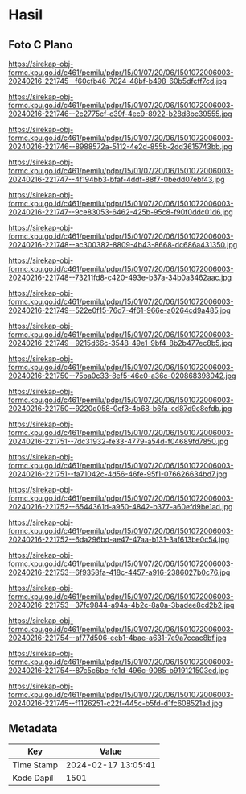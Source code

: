 # Hasil

## Foto C Plano

https://sirekap-obj-formc.kpu.go.id/c461/pemilu/pdpr/15/01/07/20/06/1501072006003-20240216-221745--f60cfb46-7024-48bf-b498-60b5dfcff7cd.jpg

https://sirekap-obj-formc.kpu.go.id/c461/pemilu/pdpr/15/01/07/20/06/1501072006003-20240216-221746--2c2775cf-c39f-4ec9-8922-b28d8bc39555.jpg

https://sirekap-obj-formc.kpu.go.id/c461/pemilu/pdpr/15/01/07/20/06/1501072006003-20240216-221746--8988572a-5112-4e2d-855b-2dd3615743bb.jpg

https://sirekap-obj-formc.kpu.go.id/c461/pemilu/pdpr/15/01/07/20/06/1501072006003-20240216-221747--4f194bb3-bfaf-4ddf-88f7-0bedd07ebf43.jpg

https://sirekap-obj-formc.kpu.go.id/c461/pemilu/pdpr/15/01/07/20/06/1501072006003-20240216-221747--9ce83053-6462-425b-95c8-f90f0ddc01d6.jpg

https://sirekap-obj-formc.kpu.go.id/c461/pemilu/pdpr/15/01/07/20/06/1501072006003-20240216-221748--ac300382-8809-4b43-8668-dc686a431350.jpg

https://sirekap-obj-formc.kpu.go.id/c461/pemilu/pdpr/15/01/07/20/06/1501072006003-20240216-221748--73211fd8-c420-493e-b37a-34b0a3462aac.jpg

https://sirekap-obj-formc.kpu.go.id/c461/pemilu/pdpr/15/01/07/20/06/1501072006003-20240216-221749--522e0f15-76d7-4f61-966e-a0264cd9a485.jpg

https://sirekap-obj-formc.kpu.go.id/c461/pemilu/pdpr/15/01/07/20/06/1501072006003-20240216-221749--9215d66c-3548-49e1-9bf4-8b2b477ec8b5.jpg

https://sirekap-obj-formc.kpu.go.id/c461/pemilu/pdpr/15/01/07/20/06/1501072006003-20240216-221750--75ba0c33-8ef5-46c0-a36c-020868398042.jpg

https://sirekap-obj-formc.kpu.go.id/c461/pemilu/pdpr/15/01/07/20/06/1501072006003-20240216-221750--9220d058-0cf3-4b68-b6fa-cd87d9c8efdb.jpg

https://sirekap-obj-formc.kpu.go.id/c461/pemilu/pdpr/15/01/07/20/06/1501072006003-20240216-221751--7dc31932-fe33-4779-a54d-f04689fd7850.jpg

https://sirekap-obj-formc.kpu.go.id/c461/pemilu/pdpr/15/01/07/20/06/1501072006003-20240216-221751--fa71042c-4d56-46fe-95f1-076626634bd7.jpg

https://sirekap-obj-formc.kpu.go.id/c461/pemilu/pdpr/15/01/07/20/06/1501072006003-20240216-221752--6544361d-a950-4842-b377-a60efd9be1ad.jpg

https://sirekap-obj-formc.kpu.go.id/c461/pemilu/pdpr/15/01/07/20/06/1501072006003-20240216-221752--6da296bd-ae47-47aa-b131-3af613be0c54.jpg

https://sirekap-obj-formc.kpu.go.id/c461/pemilu/pdpr/15/01/07/20/06/1501072006003-20240216-221753--6f9358fa-418c-4457-a916-2386027b0c76.jpg

https://sirekap-obj-formc.kpu.go.id/c461/pemilu/pdpr/15/01/07/20/06/1501072006003-20240216-221753--37fc9844-a94a-4b2c-8a0a-3badee8cd2b2.jpg

https://sirekap-obj-formc.kpu.go.id/c461/pemilu/pdpr/15/01/07/20/06/1501072006003-20240216-221754--af77d506-eeb1-4bae-a631-7e9a7ccac8bf.jpg

https://sirekap-obj-formc.kpu.go.id/c461/pemilu/pdpr/15/01/07/20/06/1501072006003-20240216-221754--87c5c6be-fe1d-496c-9085-b919121503ed.jpg

https://sirekap-obj-formc.kpu.go.id/c461/pemilu/pdpr/15/01/07/20/06/1501072006003-20240216-221745--f1126251-c22f-445c-b5fd-d1fc608521ad.jpg


## Metadata

| Key        | Value               |
| ---------- | ------------------- |
| Time Stamp | 2024-02-17 13:05:41 |
| Kode Dapil | 1501                |



